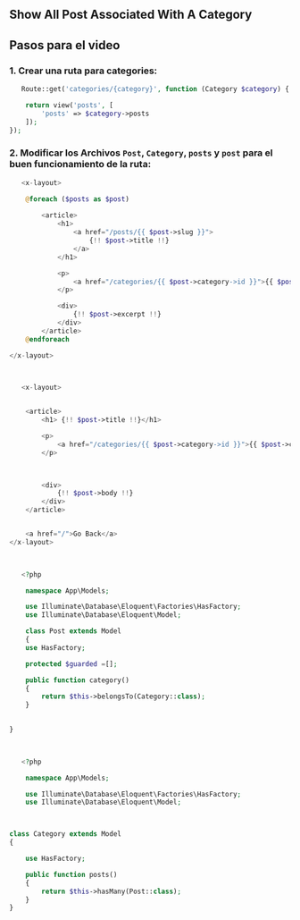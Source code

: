 ## Show All Post Associated With A Category

## Pasos para el video 


### 1. **Crear una ruta para categories:**


```php
   Route::get('categories/{category}', function (Category $category) {

    return view('posts', [
        'posts' => $category->posts
    ]);
});
```


### 2. **Modificar los Archivos `Post`, `Category`, `posts` y `post` para el buen funcionamiento de la ruta:**


```php
   <x-layout>

    @foreach ($posts as $post)
        
        <article>
            <h1>
                <a href="/posts/{{ $post->slug }}">
                    {!! $post->title !!}
                </a>
            </h1>

            <p>
                <a href="/categories/{{ $post->category->id }}">{{ $post->category->name}}</a>
            </p>

            <div>
                {!! $post->excerpt !!}
            </div>
        </article>
    @endforeach

</x-layout>
   
```

```php

   <x-layout>


    <article>
        <h1> {!! $post->title !!}</h1>

        <p>
            <a href="/categories/{{ $post->category->id }}">{{ $post->category->name}}</a>
        </p>


        
        <div>
            {!! $post->body !!}
        </div>
    </article>


    <a href="/">Go Back</a>
</x-layout>
   
```
```php

   <?php

    namespace App\Models;

    use Illuminate\Database\Eloquent\Factories\HasFactory;
    use Illuminate\Database\Eloquent\Model;

    class Post extends Model
    {
    use HasFactory;

    protected $guarded =[];

    public function category()
    {
        return $this->belongsTo(Category::class);
    }

   
}
   
```
```php

   <?php

    namespace App\Models;

    use Illuminate\Database\Eloquent\Factories\HasFactory;
    use Illuminate\Database\Eloquent\Model;



class Category extends Model
{

    use HasFactory;

    public function posts()
    {
        return $this->hasMany(Post::class);
    }
}
   
```